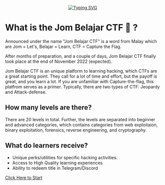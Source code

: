 <p align="center">
<a href="https://git.io/typing-svg"><img src="https://readme-typing-svg.herokuapp.com?font=Fira+Code&size=28&pause=1000&color=FFFFFFFF&center=true&vCenter=true&width=435&lines=Welcome+to+Jom+Belajar+CTF;Let's+get+you+the+details!" alt="Typing SVG" /></a>
</p>    

# What is the Jom Belajar CTF 🚩 ?
Announced under the name "Jom Belajar CTF" is a word from Malay which are Jom = Let's, Belajar = Learn, CTF = Capture the Flag.

After months of preparation, and a couple of days, Jom Belajar CTF finally took place at the end of November 2022 (expected).

Jom Belajar CTF is an unique platform to learning hacking, which CTFs are a great starting point. They call for a lot of time and effort, but the payoff is great, and you learn a lot. If you are unfamiliar with Capture-the-flag, this platfrom serves as a primer. Typically, there are two types of CTF: Jeopardy and Attack-defense.

## How many levels are there?
There are 20 levels in total. Further, the levels are separated into beginner and advanced categories, which contains categories from web exploitaion, binary exploitation, forensics, reverse engineering, and cryptography.

## What do learners receive?
- Unique perks/utilities for specific hacking activities.
- Access to High Quality learning experiences
- Ability to redeem title in Telegram/Discord

[Click Here to Start](https://github.com/g3nj1z/Jom-Belajar-CTF/discussions/10)

